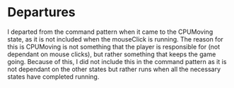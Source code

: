 # Departures

I departed from the command pattern when it came to the CPUMoving state, as it is not included when the mouseClick is running. The reason for this is CPUMoving is not something that the player is responsible for (not dependant on mouse clicks), but rather something that keeps the game going. Because of this, I did not include this in the command pattern as it is not dependant on the other states but rather runs when all the necessary states have completed running.